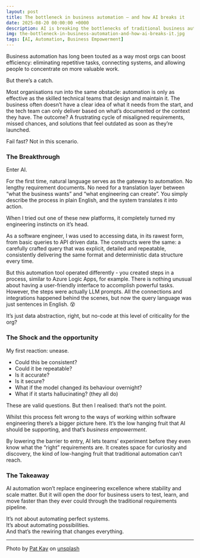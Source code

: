 ```yaml
---
layout: post
title: The bottleneck in business automation — and how AI breaks it
date: 2025-08-20 00:00:00 +0000
description: AI is breaking the bottlenecks of traditional business automation, shifting from rigid requirements to natural language and faster discovery
img: the-bottleneck-in-business-automation-and-how-ai-breaks-it.jpg
tags: [AI, Automation, Business Empowerment]
---
```


Business automation has long been touted as a way most orgs can boost efficiency: eliminating repetitive tasks, connecting systems, and allowing people to concentrate on more valuable work.

But there’s a catch.

Most organisations run into the same obstacle: automation is only as effective as the skilled technical teams that design and maintain it. The business often doesn’t have a clear idea of what it needs from the start, and the tech team can only deliver based on what’s documented or the context they have. The outcome? A frustrating cycle of misaligned requirements, missed chances, and solutions that feel outdated as soon as they’re launched.

Fail fast? Not in this scenario.

### The Breakthrough

Enter AI.

For the first time, natural language serves as the gateway to automation. No lengthy requirement documents. No need for a translation layer between “what the business wants” and “what engineering can create”. You simply describe the process in plain English, and the system translates it into action.

When I tried out one of these new platforms, it completely turned my engineering instincts on it’s head.

As a software engineer, I was used to accessing data, in its rawest form, from basic queries to API driven data. The constructs were the same: a carefully crafted query that was explicit, detailed and repeatable, consistently delivering the same format and deterministic data structure every time. 

But this automation tool operated differently - you created steps in a process, similar to Azure Logic Apps, for example. There is nothing unusual about having a user-friendly interface to accomplish powerful tasks. However, the steps were actually LLM prompts. All the connections and integrations happened behind the scenes, but now the query language was just sentences in English. :dizzy_face:

It’s just data abstraction, right, but no-code at this level of criticality for the org?

### The Shock and the opportunity

My first reaction: unease.

* Could this be consistent? 
* Could it be repeatable?
* Is it accurate?
* Is it secure?
* What if the model changed its behaviour overnight?
* What if it starts hallucinating? (they all do)

These are valid questions. But then I realised: that’s not the point.

Whilst this process felt wrong to the ways of working within software engineering there’s a bigger picture here. It’s the low hanging fruit that AI should be supporting, and that’s *business empowerment*.

By lowering the barrier to entry, AI lets teams’ experiment before they even know what the “right” requirements are. It creates space for curiosity and discovery, the kind of low-hanging fruit that traditional automation can’t reach.

### The Takeaway

AI automation won’t replace engineering excellence where stability and scale matter. But it will open the door for business users to test, learn, and move faster than they ever could through the traditional requirements pipeline.

It’s not about automating perfect systems.<br/>It’s about automating possibilities.<br/>And that’s the rewiring that changes everything.

---

Photo by [Pat Kay](https://unsplash.com/@patkay) on [unsplash](https://unsplash.com/photos/time-lapse-photography-of-road-3d7DTnuNj6E)